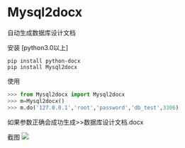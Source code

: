 # Mysql2docx
自动生成数据库设计文档

安装
[python3.0以上]
 
```shell
pip install python-docx
pip install Mysql2docx
```


使用
```python
>>> from Mysql2docx import Mysql2docx
>>> m=Mysql2docx()
>>> m.do('127.0.0.1','root','password','db_test',3306)
```
如果参数正确会成功生成>>数据库设计文档.docx

截图
![](https://gitee.com/icecooly/Mysql2docx/attach_files/download?i=92257&u=http%3A%2F%2Ffiles.git.oschina.net%2Fgroup1%2FM00%2F01%2FC2%2FPaAvDFmfDX2AbSPhAAH-JDNEN-o933.png%3Ftoken%3D314a024565ec3e8df4ec6964413aacba%26ts%3D1503595901%26attname%3Dlizi.png)